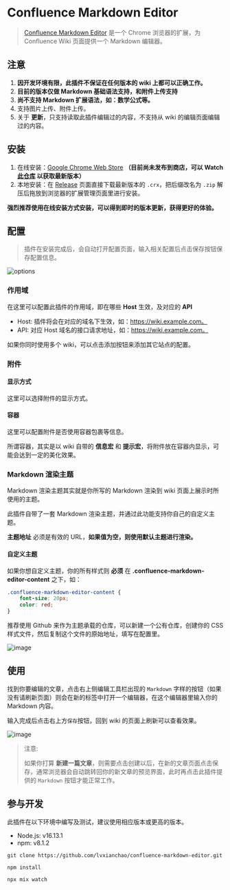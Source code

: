 # Confluence Markdown Editor

> [Confluence Markdown Editor](https://github.com/lvxianchao/confluence-markdown-editor) 是一个 Chrome 浏览器的扩展，为 Confluence Wiki 页面提供一个 Markdown 编辑器。

## 注意

1. **因开发环境有限，此插件不保证在任何版本的 wiki 上都可以正确工作。**
2. **目前的版本仅做 Markdown 基础语法支持，和附件上传支持**
3. **尚不支持 Markdown 扩展语法，如：数学公式等。**
4. 支持图片上传、附件上传。
5. 关于 **更新**，只支持读取此插件编辑过的内容，不支持从 wiki 的编辑页面编辑过的内容。

## 安装

1. 在线安装：[Google Chrome Web Store]() **（目前尚未发布到商店，可以 Watch [此仓库](https://github.com/lvxianchao/confluence-markdown-editor) 以获取最新版本）**
2. 本地安装：在 [Release](https://github.com/lvxianchao/confluence-markdown-editor/releases) 页面直接下载最新版本的 `.crx`，把后缀改名为 `.zip` 解压后拖放到浏览器的扩展管理页面里进行安装。

**强烈推荐使用在线安装方式安装，可以得到即时的版本更新，获得更好的体验。**

## 配置

> 插件在安装完成后，会自动打开配置页面，输入相关配置后点击保存按钮保存配置信息。

![options](https://user-images.githubusercontent.com/22412818/148863661-d7d394bb-bf07-427d-a0e7-536a672e9650.png)

### 作用域

在这里可以配置此插件的作用域，即在哪些 **Host** 生效，及对应的 **API**

* Host: 插件将会在对应的域名下生效，如：https://wiki.example.com。
* API: 对应 Host 域名的接口请求地址，如：https://wiki.example.com。

如果你同时使用多个 wiki，可以点击添加按钮来添加其它站点的配置。

### 附件

#### 显示方式

这里可以选择附件的显示方式。

#### 容器

这里可以配置附件是否使用容器包裹等信息。

所谓容器，其实是以 wiki 自带的 **信息宏** 和 **提示宏**，将附件放在容器内显示，可能会达到一定的美化效果。

### Markdown 渲染主题

Markdown 渲染主题其实就是你所写的 Markdown 渲染到 wiki 页面上展示时所使用的主题。

此插件自带了一套 Markdown 渲染主题，并通过此功能支持你自己的自定义主题。

**主题地址** 必须是有效的 URL，**如果值为空，则使用默认主题进行渲染。**

#### 自定义主题

如果你想自定义主题，你的所有样式则 **必须** 在 **.confluence-markdown-editor-content** 之下，如：

```css
.confluence-markdown-editor-content {
    font-size: 20px;
    color: red;
}
```

推荐使用 Github 来作为主题承载的仓库，可以新建一个公有仓库，创建你的 CSS 样式文件，然后复制这个文件的原始地址，填写在配置里。

![image](https://user-images.githubusercontent.com/22412818/148865915-b09b5faa-c3b9-4696-91f6-86844190548c.png)

## 使用

找到你要编辑的文章，点击右上侧编辑工具栏出现的 `Markdown` 字样的按钮（如果没有请刷新页面）则会在新的标签中打开一个编辑器，在这个编辑器里输入你的 Markdown 内容。

输入完成后点击右上方`保存`按钮，回到 wiki 的页面上刷新可以查看效果。

![image](https://user-images.githubusercontent.com/22412818/148865165-8dec60d4-5e4a-4cff-83f3-da2ec6c06a52.png)

> 注意:
>
> 如果你打算 **新建一篇文章**，则需要点击创建以后，在新的文章页面点击保存，通常浏览器会自动跳转回你的新文章的预览界面，此时再点击此插件提供的 `Markdown` 按钮才能正常工作。

## 参与开发

此插件在以下环境中编写及测试，建议使用相应版本或更高的版本。

* Node.js: v16.13.1
* npm: v8.1.2

```shell
git clone https://github.com/lvxianchao/confluence-markdown-editor.git

npm install

npx mix watch
```
